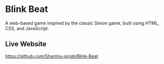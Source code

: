 
# Blink Beat
A web-based game inspired by the classic Simon game, built using HTML, CSS, and JavaScript.


## Live Website

https://github.com/Shantnu-singh/Blink-Beat